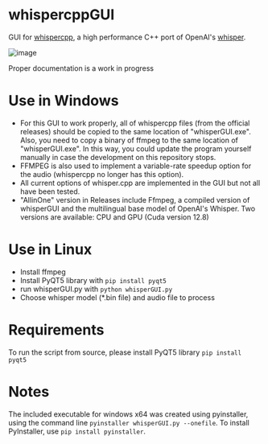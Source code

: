 # whispercppGUI
GUI for [whispercpp](https://github.com/ggerganov/whisper.cpp), a high performance C++ port of OpenAI's [whisper](https://github.com/openai/whisper).

![image](https://github.com/user-attachments/assets/fc869ba0-7847-44c5-8cd6-fba0f5925567)

Proper documentation is a work in progress

# Use in Windows 
- For this GUI to work properly, all of whispercpp files (from the official releases) should be copied to the same location of "whisperGUI.exe". Also, you need to copy a binary of ffmpeg to the same location of "whisperGUI.exe". In this way, you could update the program yourself manually in case the development on this repository stops.
- FFMPEG is also used to implement a variable-rate speedup option for the audio (whispercpp no longer has this option).
- All current options of whisper.cpp are implemented in the GUI but not all have been tested.
- "AllinOne" version in Releases include Ffmpeg, a compiled version of whisperGUI and the multilingual base model of OpenAI's Whisper. Two versions are available: CPU and GPU (Cuda version 12.8)

# Use in Linux
- Install ffmpeg
- Install PyQT5 library with `pip install pyqt5`
- run whisperGUI.py with `python whisperGUI.py`
- Choose whisper model (*.bin file) and audio file to process

# Requirements

To run the script from source, please install PyQT5 library `pip install pyqt5`

# Notes

The included executable for windows x64 was created using pyinstaller, using the command line `pyinstaller whisperGUI.py --onefile`. To install PyInstaller, use `pip install pyinstaller`. 
